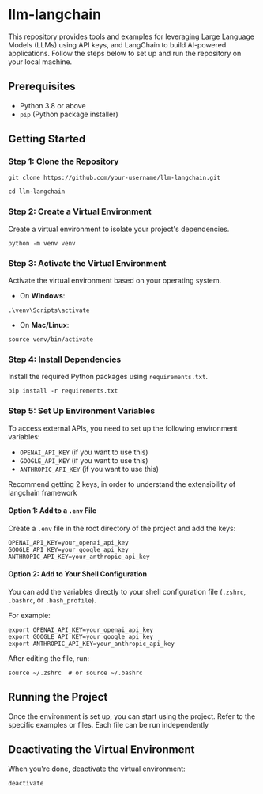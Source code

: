 # llm-langchain

This repository provides tools and examples for leveraging Large Language Models (LLMs) using API keys, and LangChain to build AI-powered applications. Follow the steps below to set up and run the repository on your local machine.


## Prerequisites
- Python 3.8 or above
- `pip` (Python package installer)


## Getting Started

### Step 1: Clone the Repository
```
git clone https://github.com/your-username/llm-langchain.git

cd llm-langchain
```

### Step 2: Create a Virtual Environment
Create a virtual environment to isolate your project's dependencies.
```
python -m venv venv
```

### Step 3: Activate the Virtual Environment
Activate the virtual environment based on your operating system.

- On **Windows**:
```
.\venv\Scripts\activate
```

- On **Mac/Linux**:
```
source venv/bin/activate
```

### Step 4: Install Dependencies
Install the required Python packages using `requirements.txt`.
```
pip install -r requirements.txt
```

### Step 5: Set Up Environment Variables
To access external APIs, you need to set up the following environment variables:

- `OPENAI_API_KEY` (if you want to use this)
- `GOOGLE_API_KEY` (if you want to use this)
- `ANTHROPIC_API_KEY` (if you want to use this)

Recommend getting 2 keys, in order to understand the extensibility of langchain framework

#### Option 1: Add to a `.env` File
Create a `.env` file in the root directory of the project and add the keys:
```
OPENAI_API_KEY=your_openai_api_key
GOOGLE_API_KEY=your_google_api_key
ANTHROPIC_API_KEY=your_anthropic_api_key
```

#### Option 2: Add to Your Shell Configuration
You can add the variables directly to your shell configuration file (`.zshrc`, `.bashrc`, or `.bash_profile`).

For example:
```
export OPENAI_API_KEY=your_openai_api_key
export GOOGLE_API_KEY=your_google_api_key
export ANTHROPIC_API_KEY=your_anthropic_api_key
```
After editing the file, run:
```
source ~/.zshrc  # or source ~/.bashrc
```

## Running the Project

Once the environment is set up, you can start using the project. Refer to the specific examples or files. Each file can be run independently


## Deactivating the Virtual Environment
When you're done, deactivate the virtual environment:
```
deactivate
```
